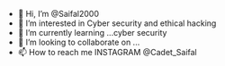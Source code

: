 - 👋 Hi, I’m @Saifal2000
- 👀 I’m interested in Cyber security and ethical hacking 
- 🌱 I’m currently learning ...cyber security 
- 💞️ I’m looking to collaborate on ...
- 📫 How to reach me INSTAGRAM @Cadet_Saifal

<!---
Saifal2000/Saifal2000 is a ✨ special ✨ repository because its `README.md` (this file) appears on your GitHub profile.
You can click the Preview link to take a look at your changes.
--->
